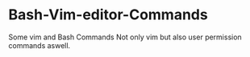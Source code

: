 # Bash-Vim-editor-Commands
Some vim and Bash Commands
Not only vim but also user permission commands aswell.
